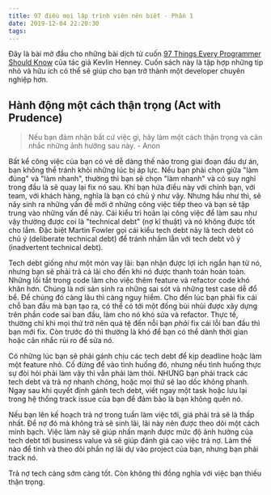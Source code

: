 ```yaml
---
title: 97 điều mọi lập trình viên nên biết - Phần 1
date: 2019-12-04 22:20:30
tags:
---
```


Đây là bài mở đầu cho những bài dịch từ cuốn [97 Things Every Programmer Should Know](https://www.oreilly.com/library/view/97-things-every/9780596809515/) của tác giả Kevlin Henney. Cuốn sách này là tập hợp những tip nhỏ và hữu ích có thể sẽ giúp cho bạn trở thành một developer chuyên nghiệp hơn.

## Hành động một cách thận trọng (Act with Prudence)

> Nếu bạn đảm nhận bất cứ việc gì, hãy làm một cách thận trọng và cân nhắc những ảnh hưởng sau này. - Anon

Bất kể công việc của bạn có vẻ dễ dàng thế nào trong giai đoạn đầu dự án, bạn không thể tránh khỏi những lúc bị áp lực. Nếu bạn phải chọn giữa "làm đúng" và "làm nhanh", thường thì bạn sẽ chọn "làm nhanh" và có suy nghĩ trong đầu là sẽ quay lại fix nó sau. Khi bạn hứa điều này với chính bạn, với team, với khách hàng, nghĩa là bạn có chủ ý như vậy. Nhưng hầu như thì, sẽ nảy sinh ra những vấn đề mới ở những công việc tiếp theo và bạn sẽ tập trung vào những vấn đề này. Cái kiểu trì hoãn lại công việc để làm sau như vậy thường được coi là "technical debt" (nợ kĩ thuật) và nó không được tốt cho lắm. Đặc biệt Martin Fowler gọi cái kiểu tech debt này là tech debt có chủ ý (deliberate technical debt) để tránh nhầm lẫn với tech debt vô ý (inadvertent technical debt).

<!--more-->

Tech debt giống như một món vay lãi: bạn nhận được lợi ích ngắn hạn từ nó, nhưng bạn sẽ phải trả cả lãi cho đến khi nó được thanh toán hoàn toàn. Những lối tắt trong code làm cho việc thêm feature và refactor code khó khăn hơn. Chúng là nơi sản sinh ra những sai sót và những test case dễ đổ bể. Để chúng đó càng lâu thì càng nguy hiểm. Cho đến lúc bạn phải fix cái chỗ ban đầu mà bạn tạo ra, có thể có tới một đống bùi nhùi được xây dựng trên phần code sai ban đầu, làm cho nó khó sửa và refactor. Thực tế, thường chỉ khi mọi thứ trở nên quá tệ đến nỗi bạn _phải_ fix cái lỗi ban đầu thì bạn mới fix. Còn trước đó thì thường là khó để bạn có thể dành thời gian hoặc cân nhắc rủi ro để sửa nó.

Có những lúc bạn sẽ phải gánh chịu các tech debt để kịp deadline hoặc làm một feature nhỏ. Cố đừng để vào tình huống đó, nhưng nếu tình huống thực sự đòi hỏi phải làm vậy thì vẫn phải làm thôi. NHƯNG bạn phải track các tech debt và trả nợ nhanh chóng, hoặc mọi thứ sẽ lao dốc không phanh. Ngay sau khi quyết định gánh tech debt, viết ngay một task hoặc lưu lại trong hệ thống track issue của bạn để đảm bảo là bạn không quên nó.

Nếu bạn lên kế hoạch trả nợ trong tuần làm việc tới, giá phải trả sẽ là thấp nhất. Để nợ đó mà không trả sẽ sinh lãi, lãi này nên được theo dõi một cách minh bạch. Việc làm này sẽ giúp nhấn mạnh được mức độ ảnh hưởng của tech debt tới business value và sẽ giúp đánh giá cao việc trả nợ. Làm thế nào để tính và theo dõi phần nợ lãi dự vào project của bạn, nhưng bạn phải track nó.

Trả nợ tech càng sớm càng tốt. Còn không thì đồng nghĩa với việc bạn thiếu thận trọng.

